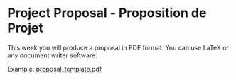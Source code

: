# Project Proposal - Proposition de Projet

This week you will produce a proposal in PDF format. You can use LaTeX or any document writer software.

Example: [proposal_template.pdf](proposal_template.pdf)


